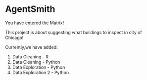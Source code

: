# AgentSmith
You have entered the Matrix!

This project is about suggesting what buildings to inspect in city of Chicago!

Currently,we have added:
1. Data Cleaning - R
2. Data Cleaning - Python
3. Data Exploration - Python
4. Data Exploration 2 - Python
